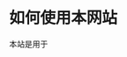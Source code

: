 # 如何使用本网站

本站是用于

<script lang="ts" setup>
const code = `
print()
x = 1
if x == 1:
    print("hahh")`
</script>

<editor :code="code" />
